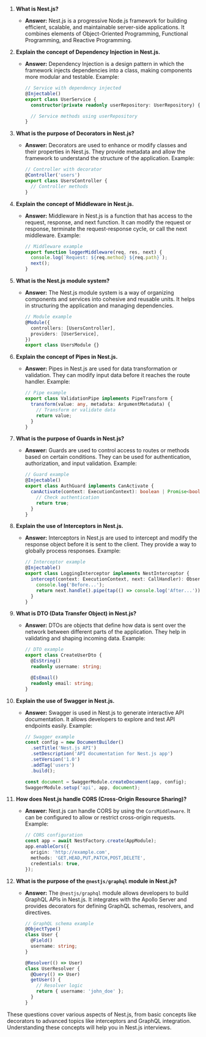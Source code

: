 1. **What is Nest.js?**
   - **Answer:** Nest.js is a progressive Node.js framework for building efficient, scalable, and maintainable server-side applications. It combines elements of Object-Oriented Programming, Functional Programming, and Reactive Programming.

2. **Explain the concept of Dependency Injection in Nest.js.**
   - **Answer:** Dependency Injection is a design pattern in which the framework injects dependencies into a class, making components more modular and testable. Example:

      ```typescript
      // Service with dependency injected
      @Injectable()
      export class UserService {
        constructor(private readonly userRepository: UserRepository) {}

        // Service methods using userRepository
      }
      ```

3. **What is the purpose of Decorators in Nest.js?**
   - **Answer:** Decorators are used to enhance or modify classes and their properties in Nest.js. They provide metadata and allow the framework to understand the structure of the application. Example:

      ```typescript
      // Controller with decorator
      @Controller('users')
      export class UsersController {
        // Controller methods
      }
      ```

4. **Explain the concept of Middleware in Nest.js.**
   - **Answer:** Middleware in Nest.js is a function that has access to the request, response, and next function. It can modify the request or response, terminate the request-response cycle, or call the next middleware. Example:

      ```typescript
      // Middleware example
      export function loggerMiddleware(req, res, next) {
        console.log(`Request: ${req.method} ${req.path}`);
        next();
      }
      ```

5. **What is the Nest.js module system?**
   - **Answer:** The Nest.js module system is a way of organizing components and services into cohesive and reusable units. It helps in structuring the application and managing dependencies.

      ```typescript
      // Module example
      @Module({
        controllers: [UsersController],
        providers: [UserService],
      })
      export class UsersModule {}
      ```

6. **Explain the concept of Pipes in Nest.js.**
   - **Answer:** Pipes in Nest.js are used for data transformation or validation. They can modify input data before it reaches the route handler. Example:

      ```typescript
      // Pipe example
      export class ValidationPipe implements PipeTransform {
        transform(value: any, metadata: ArgumentMetadata) {
          // Transform or validate data
          return value;
        }
      }
      ```

7. **What is the purpose of Guards in Nest.js?**
   - **Answer:** Guards are used to control access to routes or methods based on certain conditions. They can be used for authentication, authorization, and input validation. Example:

      ```typescript
      // Guard example
      @Injectable()
      export class AuthGuard implements CanActivate {
        canActivate(context: ExecutionContext): boolean | Promise<boolean> | Observable<boolean> {
          // Check authentication
          return true;
        }
      }
      ```

8. **Explain the use of Interceptors in Nest.js.**
   - **Answer:** Interceptors in Nest.js are used to intercept and modify the response object before it is sent to the client. They provide a way to globally process responses. Example:

      ```typescript
      // Interceptor example
      @Injectable()
      export class LoggingInterceptor implements NestInterceptor {
        intercept(context: ExecutionContext, next: CallHandler): Observable<any> {
          console.log('Before...');
          return next.handle().pipe(tap(() => console.log('After...')));
        }
      }
      ```

9. **What is DTO (Data Transfer Object) in Nest.js?**
   - **Answer:** DTOs are objects that define how data is sent over the network between different parts of the application. They help in validating and shaping incoming data. Example:

      ```typescript
      // DTO example
      export class CreateUserDto {
        @IsString()
        readonly username: string;

        @IsEmail()
        readonly email: string;
      }
      ```

10. **Explain the use of Swagger in Nest.js.**
    - **Answer:** Swagger is used in Nest.js to generate interactive API documentation. It allows developers to explore and test API endpoints easily. Example:

        ```typescript
        // Swagger example
        const config = new DocumentBuilder()
          .setTitle('Nest.js API')
          .setDescription('API documentation for Nest.js app')
          .setVersion('1.0')
          .addTag('users')
          .build();

        const document = SwaggerModule.createDocument(app, config);
        SwaggerModule.setup('api', app, document);
        ```

11. **How does Nest.js handle CORS (Cross-Origin Resource Sharing)?**
    - **Answer:** Nest.js can handle CORS by using the `CorsMiddleware`. It can be configured to allow or restrict cross-origin requests. Example:

        ```typescript
        // CORS configuration
        const app = await NestFactory.create(AppModule);
        app.enableCors({
          origin: 'http://example.com',
          methods: 'GET,HEAD,PUT,PATCH,POST,DELETE',
          credentials: true,
        });
        ```

12. **What is the purpose of the `@nestjs/graphql` module in Nest.js?**
    - **Answer:** The `@nestjs/graphql` module allows developers to build GraphQL APIs in Nest.js. It integrates with the Apollo Server and provides decorators for defining GraphQL schemas, resolvers, and directives.

      ```typescript
      // GraphQL schema example
      @ObjectType()
      class User {
        @Field()
        username: string;
      }

      @Resolver(() => User)
      class UserResolver {
        @Query(() => User)
        getUser() {
          // Resolver logic
          return { username: 'john_doe' };
        }
      }
      ```

These questions cover various aspects of Nest.js, from basic concepts like decorators to advanced topics like interceptors and GraphQL integration. Understanding these concepts will help you in Nest.js interviews.
